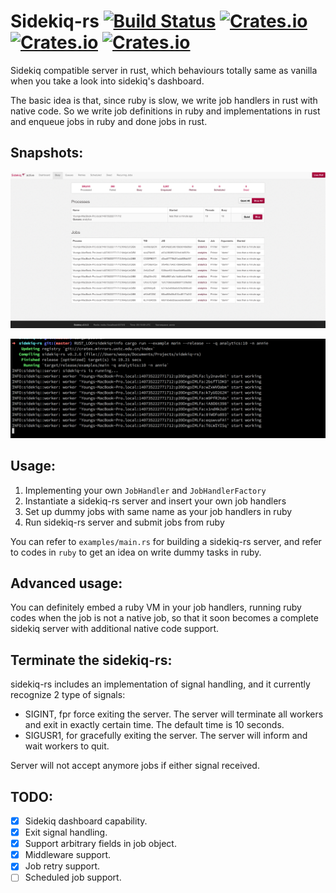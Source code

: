 Sidekiq-rs [![Build Status](https://travis-ci.org/doomsplayer/sidekiq-rs.svg?branch=master)](https://travis-ci.org/doomsplayer/sidekiq-rs) [![Crates.io](https://img.shields.io/crates/v/sidekiq-rs.svg?maxAge=2592000)](https://crates.io/crates/sidekiq-rs) [![Crates.io](https://img.shields.io/crates/dv/sidekiq-rs.svg?maxAge=2592000)](https://crates.io/crates/sidekiq-rs) [![Crates.io](https://img.shields.io/crates/l/sidekiq-rs.svg?maxAge=2592000)](https://crates.io/crates/sidekiq-rs)
====

Sidekiq compatible server in rust, which behaviours totally
same as vanilla when you take a look into 
sidekiq's dashboard.

The basic idea is that, since ruby is slow, we write job handlers
in rust with native code. So we write job definitions in ruby and implementations in rust
and enqueue jobs in ruby and done jobs in rust.

## Snapshots:

![dashboard](screenshot/dashboard.png)

![tui](screenshot/tui.png)

## Usage:

1. Implementing your own `JobHandler` and `JobHandlerFactory`
2. Instantiate a sidekiq-rs server and insert your own job handlers
3. Set up dummy jobs with same name as your job handlers in ruby
4. Run sidekiq-rs server and submit jobs from ruby

You can refer to `examples/main.rs` 
for building a sidekiq-rs server, and refer to codes in `ruby`
to get an idea on write dummy tasks in ruby.

## Advanced usage:

You can definitely embed a ruby VM in your job handlers,
running ruby codes when the job is not a native job, 
so that it soon becomes a complete sidekiq server with additional
native code support.

## Terminate the sidekiq-rs:

sidekiq-rs includes an implementation of signal handling,
and it currently recognize 2 type of signals:

* SIGINT, fpr force exiting the server. The server will 
terminate all workers and exit in exactly certain time. The 
default time is 10 seconds.
* SIGUSR1, for gracefully exiting the server. The server will
inform and wait workers to quit.

Server will not accept anymore jobs if either signal received.

## TODO:

- [x] Sidekiq dashboard capability.
- [x] Exit signal handling.
- [x] Support arbitrary fields in job object.
- [x] Middleware support.
- [x] Job retry support.
- [ ] Scheduled job support.